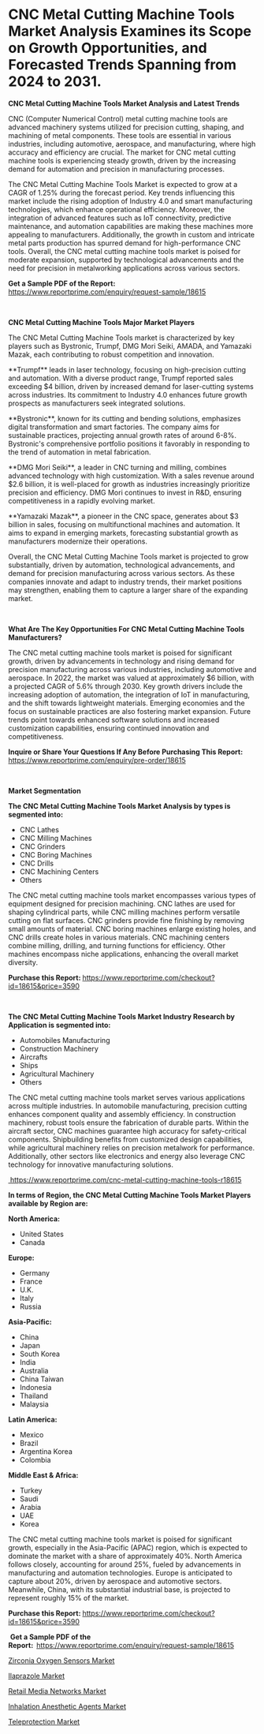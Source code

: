 <p><h1>CNC Metal Cutting Machine Tools Market Analysis Examines its Scope on Growth Opportunities, and Forecasted Trends Spanning from 2024 to 2031.</h1></p><p><strong>CNC Metal Cutting Machine Tools Market Analysis and Latest Trends</strong></p>
<p><p>CNC (Computer Numerical Control) metal cutting machine tools are advanced machinery systems utilized for precision cutting, shaping, and machining of metal components. These tools are essential in various industries, including automotive, aerospace, and manufacturing, where high accuracy and efficiency are crucial. The market for CNC metal cutting machine tools is experiencing steady growth, driven by the increasing demand for automation and precision in manufacturing processes.</p><p>The CNC Metal Cutting Machine Tools Market is expected to grow at a CAGR of 1.25% during the forecast period. Key trends influencing this market include the rising adoption of Industry 4.0 and smart manufacturing technologies, which enhance operational efficiency. Moreover, the integration of advanced features such as IoT connectivity, predictive maintenance, and automation capabilities are making these machines more appealing to manufacturers. Additionally, the growth in custom and intricate metal parts production has spurred demand for high-performance CNC tools. Overall, the CNC metal cutting machine tools market is poised for moderate expansion, supported by technological advancements and the need for precision in metalworking applications across various sectors.</p></p>
<p><strong>Get a Sample PDF of the Report:&nbsp;</strong> <a href="https://www.reportprime.com/enquiry/request-sample/18615?utm_campaign=32&utm_medium=2&utm_source=Github&utm_content=ia&utm_term=21112024&utm_id=cnc-metal-cutting-machine-tools">https://www.reportprime.com/enquiry/request-sample/18615</a></p>
<p>&nbsp;</p>
<p><strong>CNC Metal Cutting Machine Tools Major Market Players</strong></p>
<p><p>The CNC Metal Cutting Machine Tools market is characterized by key players such as Bystronic, Trumpf, DMG Mori Seiki, AMADA, and Yamazaki Mazak, each contributing to robust competition and innovation.</p><p>**Trumpf** leads in laser technology, focusing on high-precision cutting and automation. With a diverse product range, Trumpf reported sales exceeding $4 billion, driven by increased demand for laser-cutting systems across industries. Its commitment to Industry 4.0 enhances future growth prospects as manufacturers seek integrated solutions.</p><p>**Bystronic**, known for its cutting and bending solutions, emphasizes digital transformation and smart factories. The company aims for sustainable practices, projecting annual growth rates of around 6-8%. Bystronic's comprehensive portfolio positions it favorably in responding to the trend of automation in metal fabrication.</p><p>**DMG Mori Seiki**, a leader in CNC turning and milling, combines advanced technology with high customization. With a sales revenue around $2.6 billion, it is well-placed for growth as industries increasingly prioritize precision and efficiency. DMG Mori continues to invest in R&D, ensuring competitiveness in a rapidly evolving market.</p><p>**Yamazaki Mazak**, a pioneer in the CNC space, generates about $3 billion in sales, focusing on multifunctional machines and automation. It aims to expand in emerging markets, forecasting substantial growth as manufacturers modernize their operations.</p><p>Overall, the CNC Metal Cutting Machine Tools market is projected to grow substantially, driven by automation, technological advancements, and demand for precision manufacturing across various sectors. As these companies innovate and adapt to industry trends, their market positions may strengthen, enabling them to capture a larger share of the expanding market.</p></p>
<p>&nbsp;</p>
<p><strong>What Are The Key Opportunities For CNC Metal Cutting Machine Tools Manufacturers?</strong></p>
<p><p>The CNC metal cutting machine tools market is poised for significant growth, driven by advancements in technology and rising demand for precision manufacturing across various industries, including automotive and aerospace. In 2022, the market was valued at approximately $6 billion, with a projected CAGR of 5.6% through 2030. Key growth drivers include the increasing adoption of automation, the integration of IoT in manufacturing, and the shift towards lightweight materials. Emerging economies and the focus on sustainable practices are also fostering market expansion. Future trends point towards enhanced software solutions and increased customization capabilities, ensuring continued innovation and competitiveness.</p></p>
<p><strong>Inquire or Share Your Questions If Any Before Purchasing This Report:</strong> <a href="https://www.reportprime.com/enquiry/pre-order/18615?utm_campaign=32&utm_medium=2&utm_source=Github&utm_content=ia&utm_term=21112024&utm_id=cnc-metal-cutting-machine-tools">https://www.reportprime.com/enquiry/pre-order/18615</a></p>
<p>&nbsp;</p>
<p><strong>Market Segmentation</strong></p>
<p><strong>The CNC Metal Cutting Machine Tools Market Analysis by types is segmented into:</strong></p>
<p><ul><li>CNC Lathes</li><li>CNC Milling Machines</li><li>CNC Grinders</li><li>CNC Boring Machines</li><li>CNC Drills</li><li>CNC Machining Centers</li><li>Others</li></ul></p>
<p><p>The CNC metal cutting machine tools market encompasses various types of equipment designed for precision machining. CNC lathes are used for shaping cylindrical parts, while CNC milling machines perform versatile cutting on flat surfaces. CNC grinders provide fine finishing by removing small amounts of material. CNC boring machines enlarge existing holes, and CNC drills create holes in various materials. CNC machining centers combine milling, drilling, and turning functions for efficiency. Other machines encompass niche applications, enhancing the overall market diversity.</p></p>
<p><strong>Purchase this Report:&nbsp;</strong><a href="https://www.reportprime.com/checkout?id=18615&price=3590&utm_campaign=32&utm_medium=2&utm_source=Github&utm_content=ia&utm_term=21112024&utm_id=cnc-metal-cutting-machine-tools">https://www.reportprime.com/checkout?id=18615&price=3590</a></p>
<p>&nbsp;</p>
<p><strong>The CNC Metal Cutting Machine Tools Market Industry Research by Application is segmented into:</strong></p>
<p><ul><li>Automobiles Manufacturing</li><li>Construction Machinery</li><li>Aircrafts</li><li>Ships</li><li>Agricultural Machinery</li><li>Others</li></ul></p>
<p><p>The CNC metal cutting machine tools market serves various applications across multiple industries. In automobile manufacturing, precision cutting enhances component quality and assembly efficiency. In construction machinery, robust tools ensure the fabrication of durable parts. Within the aircraft sector, CNC machines guarantee high accuracy for safety-critical components. Shipbuilding benefits from customized design capabilities, while agricultural machinery relies on precision metalwork for performance. Additionally, other sectors like electronics and energy also leverage CNC technology for innovative manufacturing solutions.</p></p>
<p><a href="https://www.reportprime.com/cnc-metal-cutting-machine-tools-r18615?utm_campaign=32&utm_medium=2&utm_source=Github&utm_content=ia&utm_term=21112024&utm_id=cnc-metal-cutting-machine-tools">&nbsp;https://www.reportprime.com/cnc-metal-cutting-machine-tools-r18615</a></p>
<p><strong>In terms of Region, the CNC Metal Cutting Machine Tools Market Players available by Region are:</strong></p>
<p>
    <p> <strong> North America: </strong>
        <ul>
            <li>United States</li>
            <li>Canada</li>
        </ul>
        </p> 
    <p> <strong> Europe: </strong>
        <ul>
            <li>Germany</li>
            <li>France</li>
            <li>U.K.</li>
            <li>Italy</li>
            <li>Russia</li>
        </ul>
        </p> 
    <p> <strong> Asia-Pacific: </strong>
        <ul>
            <li>China</li>
            <li>Japan</li>
            <li>South Korea</li>
            <li>India</li>
            <li>Australia</li>
            <li>China Taiwan</li>
            <li>Indonesia</li>
            <li>Thailand</li>
            <li>Malaysia</li>
        </ul>
        </p> 
    <p> <strong> Latin America: </strong>
        <ul>
            <li>Mexico</li>
            <li>Brazil</li>
            <li>Argentina Korea</li>
            <li>Colombia</li>
        </ul>
        </p> 
    <p> <strong> Middle East & Africa: </strong>
        <ul>
            <li>Turkey</li>
            <li>Saudi</li>
            <li>Arabia</li>
            <li>UAE</li>
            <li>Korea</li>
        </ul>
    </p>
    </p>
<p><p>The CNC metal cutting machine tools market is poised for significant growth, especially in the Asia-Pacific (APAC) region, which is expected to dominate the market with a share of approximately 40%. North America follows closely, accounting for around 25%, fueled by advancements in manufacturing and automation technologies. Europe is anticipated to capture about 20%, driven by aerospace and automotive sectors. Meanwhile, China, with its substantial industrial base, is projected to represent roughly 15% of the market.</p></p>
<p><strong>Purchase this Report: </strong><a href="https://www.reportprime.com/checkout?id=18615&price=3590&utm_campaign=32&utm_medium=2&utm_source=Github&utm_content=ia&utm_term=21112024&utm_id=cnc-metal-cutting-machine-tools">https://www.reportprime.com/checkout?id=18615&price=3590</a></p>
<p>&nbsp;<strong>Get a Sample PDF of the Report:&nbsp;&nbsp;</strong><a href="https://www.reportprime.com/enquiry/request-sample/18615?utm_campaign=32&utm_medium=2&utm_source=Github&utm_content=ia&utm_term=21112024&utm_id=cnc-metal-cutting-machine-tools">https://www.reportprime.com/enquiry/request-sample/18615</a></p>
<p><strong></strong></p>
<p><p><a href="https://github.com/rahu1506/Market-Research-Report-List-6/blob/main/zirconia-oxygen-sensors-market.md?utm_campaign=32&utm_medium=2&utm_source=Github&utm_content=ia&utm_term=21112024&utm_id=cnc-metal-cutting-machine-tools">Zirconia Oxygen Sensors Market</a></p><p><a href="https://issuu.com/reportprime-2/docs/ilaprazole-market-size-2030.pptx_c2c31bd9f423a6?utm_campaign=32&utm_medium=2&utm_source=Github&utm_content=ia&utm_term=21112024&utm_id=cnc-metal-cutting-machine-tools">Ilaprazole Market</a></p><p><a href="https://www.linkedin.com/pulse/retail-media-networks-market-growth-study-highlights-potential-1hfue?utm_campaign=32&utm_medium=2&utm_source=Github&utm_content=ia&utm_term=21112024&utm_id=cnc-metal-cutting-machine-tools">Retail Media Networks Market</a></p><p><a href="https://www.linkedin.com/pulse/comprehensive-report-inhalation-anesthetic-agents-market-gkbnc?utm_campaign=32&utm_medium=2&utm_source=Github&utm_content=ia&utm_term=21112024&utm_id=cnc-metal-cutting-machine-tools">Inhalation Anesthetic Agents Market</a></p><p><a href="https://github.com/FassouRP/Market-Research-Report-List-6/blob/main/teleprotection-market.md?utm_campaign=32&utm_medium=2&utm_source=Github&utm_content=ia&utm_term=21112024&utm_id=cnc-metal-cutting-machine-tools">Teleprotection Market</a></p></p>